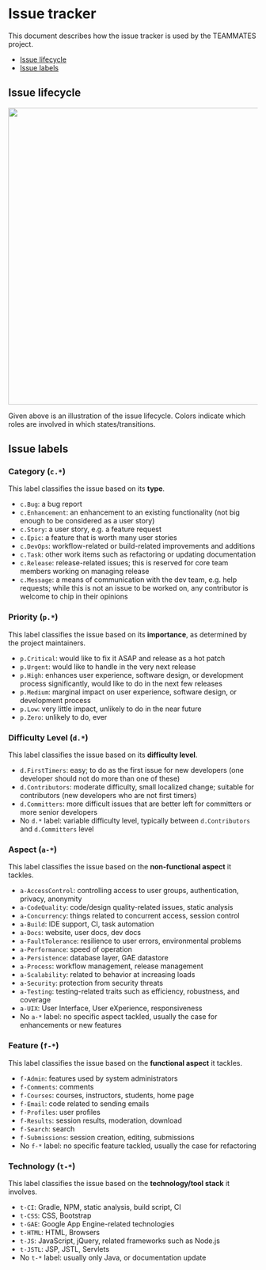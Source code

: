 # Issue tracker

This document describes how the issue tracker is used by the TEAMMATES project.

* [Issue lifecycle](#issue-lifecycle)
* [Issue labels](#issue-labels)

## Issue lifecycle

<img src="images/IssueLifecycle.png" width="600">

Given above is an illustration of the issue lifecycle.
Colors indicate which roles are involved in which states/transitions.

## Issue labels

### Category (`c.*`)

This label classifies the issue based on its **type**.

* `c.Bug`: a bug report
* `c.Enhancement`: an enhancement to an existing functionality (not big enough to be considered as a user story)
* `c.Story`: a user story, e.g. a feature request
* `c.Epic`: a feature that is worth many user stories
* `c.DevOps`: workflow-related or build-related improvements and additions
* `c.Task`: other work items such as refactoring or updating documentation
* `c.Release`: release-related issues; this is reserved for core team members working on managing release
* `c.Message`: a means of communication with the dev team, e.g. help requests; while this is not an issue to be worked on, any contributor is welcome to chip in their opinions

### Priority (`p.*`)

This label classifies the issue based on its **importance**, as determined by the project maintainers.

* `p.Critical`: would like to fix it ASAP and release as a hot patch
* `p.Urgent`: would like to handle in the very next release
* `p.High`: enhances user experience, software design, or development process significantly, would like to do in the next few releases
* `p.Medium`: marginal impact on user experience, software design, or development process
* `p.Low`: very little impact, unlikely to do in the near future
* `p.Zero`: unlikely to do, ever

### Difficulty Level (`d.*`)

This label classifies the issue based on its **difficulty level**.

* `d.FirstTimers`: easy; to do as the first issue for new developers (one developer should not do more than one of these)
* `d.Contributors`: moderate difficulty, small localized change; suitable for contributors (new developers who are not first timers)
* `d.Committers`: more difficult issues that are better left for committers or more senior developers
* No `d.*` label: variable difficulty level, typically between `d.Contributors` and `d.Committers` level

### Aspect (`a-*`)

This label classifies the issue based on the **non-functional aspect** it tackles.

* `a-AccessControl`: controlling access to user groups, authentication, privacy, anonymity
* `a-CodeQuality`: code/design quality-related issues, static analysis
* `a-Concurrency`: things related to concurrent access, session control
* `a-Build`: IDE support, CI, task automation
* `a-Docs`: website, user docs, dev docs
* `a-FaultTolerance`: resilience to user errors, environmental problems
* `a-Performance`: speed of operation
* `a-Persistence`: database layer, GAE datastore
* `a-Process`: workflow management, release management
* `a-Scalability`: related to behavior at increasing loads
* `a-Security`: protection from security threats
* `a-Testing`: testing-related traits such as efficiency, robustness, and coverage
* `a-UIX`: User Interface, User eXperience, responsiveness
* No `a-*` label: no specific aspect tackled, usually the case for enhancements or new features

### Feature (`f-*`)

This label classifies the issue based on the **functional aspect** it tackles.

* `f-Admin`: features used by system administrators
* `f-Comments`: comments
* `f-Courses`: courses, instructors, students, home page
* `f-Email`: code related to sending emails
* `f-Profiles`: user profiles
* `f-Results`: session results, moderation, download
* `f-Search`: search
* `f-Submissions`: session creation, editing, submissions
* No `f-*` label: no specific feature tackled, usually the case for refactoring

### Technology (`t-*`)

This label classifies the issue based on the **technology/tool stack** it involves.

* `t-CI`: Gradle, NPM, static analysis, build script, CI
* `t-CSS`: CSS, Bootstrap
* `t-GAE`: Google App Engine-related technologies
* `t-HTML`: HTML, Browsers
* `t-JS`: JavaScript, jQuery, related frameworks such as Node.js
* `t-JSTL`: JSP, JSTL, Servlets
* No `t-*` label: usually only Java, or documentation update
